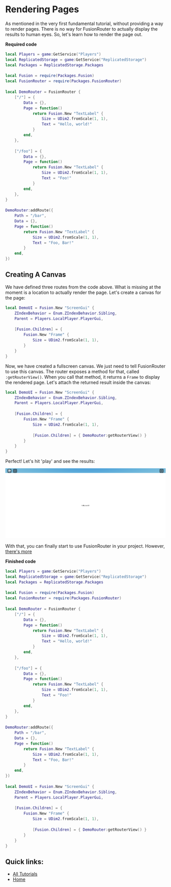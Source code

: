 # Rendering Pages
As mentioned in the very first fundamental tutorial, without providing a way to render pages. There is no way for FusionRouter to actually display the results to human eyes. So, let's learn how to render the page out.

**Required code**
```lua
local Players = game:GetService("Players")
local ReplicatedStorage = game:GetService("ReplicatedStorage")
local Packages = ReplicatedStorage.Packages

local Fusion = require(Packages.Fusion)
local FusionRouter = require(Packages.FusionRouter)

local DemoRouter = FusionRouter {
    ["/"] = {
        Data = {},
        Page = function()
            return Fusion.New "TextLabel" {
                Size = UDim2.fromScale(1, 1),
                Text = "Hello, world!"
            }
        end,
    },

    ["/foo"] = {
        Data = {},
        Page = function()
            return Fusion.New "TextLabel" {
                Size = UDim2.fromScale(1, 1),
                Text = "Foo!"
            }
        end,
    },
}

DemoRouter:addRoute({
    Path = "/bar",
    Data = {},
    Page = function()
        return Fusion.New "TextLabel" {
            Size = UDim2.fromScale(1, 1),
            Text = "Foo, Bar!"
        }
    end,
})
```

## Creating A Canvas
We have defined three routes from the code above. What is missing at the moment is a location to actually render the page. Let's create a canvas for the page:

```lua
local DemoUI = Fusion.New "ScreenGui" {
    ZIndexBehavior = Enum.ZIndexBehavior.Sibling,
    Parent = Players.LocalPlayer.PlayerGui,

    [Fusion.Children] = {
        Fusion.New "Frame" {
            Size = UDim2.fromScale(1, 1),
        }
    }
}
```
Now, we have created a fullscreen canvas. We just need to tell FusionRouter to use this canvas. The router exposes a method for that, called `:getRouterView()`. When you call that method, it returns a `Frame` to display the rendered page. Let's attach the returned result inside the canvas:

```lua
local DemoUI = Fusion.New "ScreenGui" {
    ZIndexBehavior = Enum.ZIndexBehavior.Sibling,
    Parent = Players.LocalPlayer.PlayerGui,

    [Fusion.Children] = {
        Fusion.New "Frame" {
            Size = UDim2.fromScale(1, 1),

            [Fusion.Children] = { DemoRouter:getRouterView() }
        }
    }
}
```
Perfect! Let's hit 'play' and see the results:

![Image showing the rendered result from FusionRouter, white background, text "Hello, world!"](./Files/Screenshots/Rendering_Pages/Image1.png)

With that, you can finally start to use FusionRouter in your project. However, [there's more](./Navigating_Pages.md)

**Finished code**
```lua
local Players = game:GetService("Players")
local ReplicatedStorage = game:GetService("ReplicatedStorage")
local Packages = ReplicatedStorage.Packages

local Fusion = require(Packages.Fusion)
local FusionRouter = require(Packages.FusionRouter)

local DemoRouter = FusionRouter {
	["/"] = {
        Data = {},
		Page = function()
			return Fusion.New "TextLabel" {
                Size = UDim2.fromScale(1, 1),
				Text = "Hello, world!"
			}
		end,
	},

	["/foo"] = {
        Data = {},
		Page = function()
			return Fusion.New "TextLabel" {
                Size = UDim2.fromScale(1, 1),
				Text = "Foo!"
			}
		end,
	},
}

DemoRouter:addRoute({
	Path = "/bar",
    Data = {},
	Page = function()
		return Fusion.New "TextLabel" {
            Size = UDim2.fromScale(1, 1),
			Text = "Foo, Bar!"
		}
	end,
})

local DemoUI = Fusion.New "ScreenGui" {
	ZIndexBehavior = Enum.ZIndexBehavior.Sibling,
	Parent = Players.LocalPlayer.PlayerGui,

	[Fusion.Children] = {
		Fusion.New "Frame" {
			Size = UDim2.fromScale(1, 1),

			[Fusion.Children] = { DemoRouter:getRouterView() }
		}
	}
}
```

## Quick links:
- [All Tutorials](../README.md)
- [Home](../../README.md)